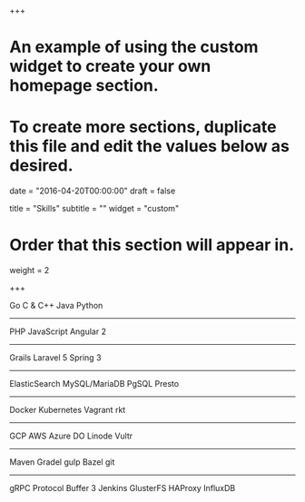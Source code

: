 +++
# An example of using the custom widget to create your own homepage section.
# To create more sections, duplicate this file and edit the values below as desired.

date = "2016-04-20T00:00:00"
draft = false

title = "Skills"
subtitle = ""
widget = "custom"

# Order that this section will appear in.
weight = 2

+++
<div class="skills-container">
<div class="skills-tech">
    <span>Go</span>
    <span>C & C++</span>
    <span>Java</span>
    <span>Python</span>
    <hr>
    <span>PHP</span> 
    <span>JavaScript</span>
    <span>Angular 2</span>
    <hr>
    <span>Grails</span> 
    <span>Laravel 5</span>
    <span>Spring 3</span>
    <hr>
    <span>ElasticSearch</span> 
    <span>MySQL/MariaDB</span>
    <span>PgSQL</span>
    <span>Presto</span>
    <hr>
    <span>Docker</span> 
    <span>Kubernetes</span>
    <span>Vagrant</span>
    <span>rkt</span>
    <hr>
    <span>GCP</span> 
    <span>AWS</span>
    <span>Azure</span>
    <span>DO</span>
    <span>Linode</span>
    <span>Vultr</span>
    <hr>
    <span>Maven</span> 
    <span>Gradel</span>
    <span>gulp</span>
    <span>Bazel</span>
    <span>git</span>
    <hr>
    <span>gRPC</span> 
    <span>Protocol Buffer 3</span> 
    <span>Jenkins</span>
    <span>GlusterFS</span>
    <span>HAProxy</span>
    <span>InfluxDB</span> 
</div>
</div>